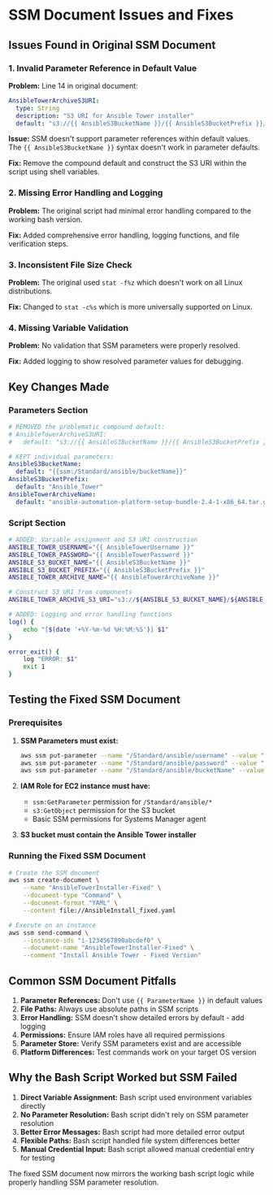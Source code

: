 # SSM Document Issues and Fixes

## Issues Found in Original SSM Document

### 1. **Invalid Parameter Reference in Default Value**
**Problem:** Line 14 in original document:
```yaml
AnsibleTowerArchiveS3URI:
  type: String
  description: "S3 URI for Ansible Tower installer"
  default: "s3://{{ AnsibleS3BucketName }}/{{ AnsibleS3BucketPrefix }}/{{ AnsibleTowerArchiveName }}"
```

**Issue:** SSM doesn't support parameter references within default values. The `{{ AnsibleS3BucketName }}` syntax doesn't work in parameter defaults.

**Fix:** Remove the compound default and construct the S3 URI within the script using shell variables.

### 2. **Missing Error Handling and Logging**
**Problem:** The original script had minimal error handling compared to the working bash version.

**Fix:** Added comprehensive error handling, logging functions, and file verification steps.

### 3. **Inconsistent File Size Check**
**Problem:** The original used `stat -f%z` which doesn't work on all Linux distributions.

**Fix:** Changed to `stat -c%s` which is more universally supported on Linux.

### 4. **Missing Variable Validation**
**Problem:** No validation that SSM parameters were properly resolved.

**Fix:** Added logging to show resolved parameter values for debugging.

## Key Changes Made

### Parameters Section
```yaml
# REMOVED the problematic compound default:
# AnsibleTowerArchiveS3URI:
#   default: "s3://{{ AnsibleS3BucketName }}/{{ AnsibleS3BucketPrefix }}/{{ AnsibleTowerArchiveName }}"

# KEPT individual parameters:
AnsibleS3BucketName:
  default: "{{ssm:/Standard/ansible/bucketName}}"
AnsibleS3BucketPrefix:
  default: "Ansible_Tower"
AnsibleTowerArchiveName:
  default: "ansible-automation-platform-setup-bundle-2.4-1-x86_64.tar.gz"
```

### Script Section
```bash
# ADDED: Variable assignment and S3 URI construction
ANSIBLE_TOWER_USERNAME="{{ AnsibleTowerUsername }}"
ANSIBLE_TOWER_PASSWORD="{{ AnsibleTowerPassword }}"
ANSIBLE_S3_BUCKET_NAME="{{ AnsibleS3BucketName }}"
ANSIBLE_S3_BUCKET_PREFIX="{{ AnsibleS3BucketPrefix }}"
ANSIBLE_TOWER_ARCHIVE_NAME="{{ AnsibleTowerArchiveName }}"

# Construct S3 URI from components
ANSIBLE_TOWER_ARCHIVE_S3_URI="s3://${ANSIBLE_S3_BUCKET_NAME}/${ANSIBLE_S3_BUCKET_PREFIX}/${ANSIBLE_TOWER_ARCHIVE_NAME}"

# ADDED: Logging and error handling functions
log() {
    echo "[$(date '+%Y-%m-%d %H:%M:%S')] $1"
}

error_exit() {
    log "ERROR: $1"
    exit 1
}
```

## Testing the Fixed SSM Document

### Prerequisites
1. **SSM Parameters must exist:**
   ```bash
   aws ssm put-parameter --name "/Standard/ansible/username" --value "your_redhat_username" --type "SecureString"
   aws ssm put-parameter --name "/Standard/ansible/password" --value "your_redhat_password" --type "SecureString"
   aws ssm put-parameter --name "/Standard/ansible/bucketName" --value "your-s3-bucket-name" --type "String"
   ```

2. **IAM Role for EC2 instance must have:**
   - `ssm:GetParameter` permission for `/Standard/ansible/*`
   - `s3:GetObject` permission for the S3 bucket
   - Basic SSM permissions for Systems Manager agent

3. **S3 bucket must contain the Ansible Tower installer**

### Running the Fixed SSM Document
```bash
# Create the SSM document
aws ssm create-document \
    --name "AnsibleTowerInstaller-Fixed" \
    --document-type "Command" \
    --document-format "YAML" \
    --content file://AnsibleInstall_fixed.yaml

# Execute on an instance
aws ssm send-command \
    --instance-ids "i-1234567890abcdef0" \
    --document-name "AnsibleTowerInstaller-Fixed" \
    --comment "Install Ansible Tower - Fixed Version"
```

## Common SSM Document Pitfalls

1. **Parameter References:** Don't use `{{ ParameterName }}` in default values
2. **File Paths:** Always use absolute paths in SSM scripts
3. **Error Handling:** SSM doesn't show detailed errors by default - add logging
4. **Permissions:** Ensure IAM roles have all required permissions
5. **Parameter Store:** Verify SSM parameters exist and are accessible
6. **Platform Differences:** Test commands work on your target OS version

## Why the Bash Script Worked but SSM Failed

1. **Direct Variable Assignment:** Bash script used environment variables directly
2. **No Parameter Resolution:** Bash script didn't rely on SSM parameter resolution
3. **Better Error Messages:** Bash script had more detailed error output
4. **Flexible Paths:** Bash script handled file system differences better
5. **Manual Credential Input:** Bash script allowed manual credential entry for testing

The fixed SSM document now mirrors the working bash script logic while properly handling SSM parameter resolution.
